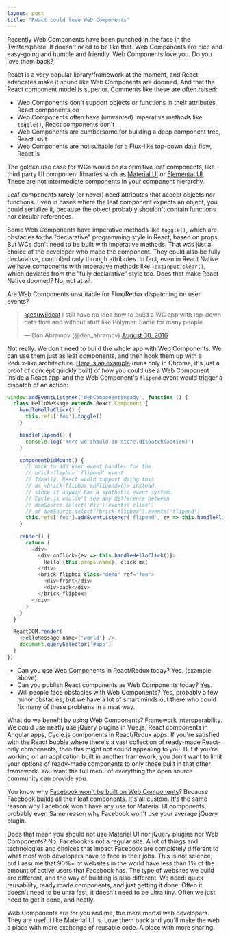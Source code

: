 ```yaml
---
layout: post
title: "React could love Web Components"
---
```


Recently Web Components have been punched in the face in the Twittersphere. It doesn't need to be like that. Web Components are nice and easy-going and humble and friendly. Web Components love you. Do you love them back?

React is a very popular library/framework at the moment, and React advocates make it sound like Web Components are doomed. And that the React component model is superior. Comments like these are often raised:

- Web Components don't support objects or functions in their attributes, React components do
- Web Components often have (unwanted) imperative methods like `toggle()`, React components don't
- Web Components are cumbersome for building a deep component tree, React isn't
- Web Components are not suitable for a Flux-like top-down data flow, React is

The golden use case for WCs would be as primitive leaf components, like third party UI component libraries such as [Material UI](http://www.material-ui.com/#/) or [Elemental UI](elemental-ui.com/). These are not intermediate components in your component hierarchy.

Leaf components rarely (or never) need attributes that accept objects nor functions. Even in cases where the leaf component expects an object, you could serialize it, because the object probably shouldn't contain functions nor circular references.

Some Web Components have imperative methods like `toggle()`, which are obstacles to the "declarative" programming style in React, based on props. But WCs don't need to be built with imperative methods. That was just a choice of the developer who made the component. They could also be fully declarative, controlled only through attributes. In fact, even in React Native we have components with imperative methods like [`TextInput.clear()`](https://facebook.github.io/react-native/docs/textinput.html), which deviates from the "fully declarative" style too. Does that make React Native doomed? No, not at all.

Are Web Components unsuitable for Flux/Redux dispatching on user events?

<blockquote class="twitter-tweet" data-conversation="none" data-lang="en"><p lang="en" dir="ltr"><a href="https://twitter.com/csuwildcat">@csuwildcat</a> I still have no idea how to build a WC app with top-down data flow and without stuff like Polymer. Same for many people.</p>&mdash; Dan Abramov (@dan_abramov) <a href="https://twitter.com/dan_abramov/status/770642705298972673">August 30, 2016</a></blockquote>
<script async src="//platform.twitter.com/widgets.js" charset="utf-8"></script>

Not really. We don't need to build the whole app with Web Components. We can use them just as leaf components, and then hook them up with a Redux-like architecture. [Here is an example](http://jsbin.com/qilesihaca/edit?js,output) (runs only in Chrome, it's just a proof of concept quickly built) of how you could use a Web Component inside a React app, and the Web Component's `flipend` event would trigger a dispatch of an action:

```js
window.addEventListener('WebComponentsReady', function () {
  class HelloMessage extends React.Component {
    handleHelloClick() {
      this.refs['foo'].toggle()
    }

    handleFlipend() {
      console.log('here we should do store.dispatch(action)')
    }

    componentDidMount() {
      // hack to add user event handler for the
      // brick-flipbox 'flipend' event
      // Ideally, React would support doing this
      // as <brick-flipbox onFlipend={}> instead,
      // since it anyway has a synthetic event system.
      // Cycle.js wouldn't see any difference between
      // domSource.select('div').events('click')
      // or domSource.select('brick-flipbox').events('flipend')
      this.refs['foo'].addEventListener('flipend', ev => this.handleFlipend())
    }

    render() {
      return (
        <div>
          <div onClick={ev => this.handleHelloClick()}>
            Hello {this.props.name}, click me!
          </div>
          <brick-flipbox class="demo" ref="foo">
            <div>front</div>
            <div>back</div>
          </brick-flipbox>
        </div>
      )
    }
  }

  ReactDOM.render(
    <HelloMessage name={'world'} />,
    document.querySelector('#app')
  )
})
```

- Can you use Web Components in React/Redux today? Yes. (example above)
- Can you publish React components as Web Components today? [Yes](https://github.com/PixelsCommander/ReactiveElements).
- Will people face obstacles with Web Components? Yes, probably a few minor obstacles, but we have a lot of smart minds out there who could fix many of these problems in a neat way.

What do we benefit by using Web Components? Framework interoperability. We could use neatly use jQuery plugins in Vue.js, React components in Angular apps, Cycle.js components in React/Redux apps. If you're satisfied with the React bubble where there's a vast collection of ready-made React-only components, then this might not sound appealing to you. But if you're working on an application built in another framework, you don't want to limit your options of ready-made components to only those built in that other framework. You want the full menu of everything the open source community can provide you.

You know why [Facebook won't be built on Web Components](https://github.com/facebook/react/issues/5052#issuecomment-145594782)? Because Facebook builds all their leaf components. It's all custom. It's the same reason why Facebook won't have any use for Material UI components, probably ever. Same reason why Facebook won't use your average jQuery plugin.

Does that mean you should not use Material UI nor jQuery plugins nor Web Components? No. Facebook is not a regular site. A lot of things and technologies and choices that impact Facebook are completely different to what most web developers have to face in their jobs. This is not science, but I assume that 90%+ of websites in the world have less than 1% of the amount of active users that Facebook has. The type of websites we build are different, and the way of building is also different. We need: quick reusability, ready made components, and just getting it done. Often it doesn't need to be ultra fast, it doesn't need to be ultra tiny. Often we just need to get it done, and neatly.

Web Components are for you and me, the mere mortal web developers. They are useful like Material UI is. Love them back and you'll make the web a place with more exchange of reusable code. A place with more sharing.